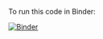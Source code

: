 To run this code in Binder:

[![Binder](https://mybinder.org/badge_logo.svg)](https://mybinder.org/v2/gh/StanKarz/useful_python_features/main)
